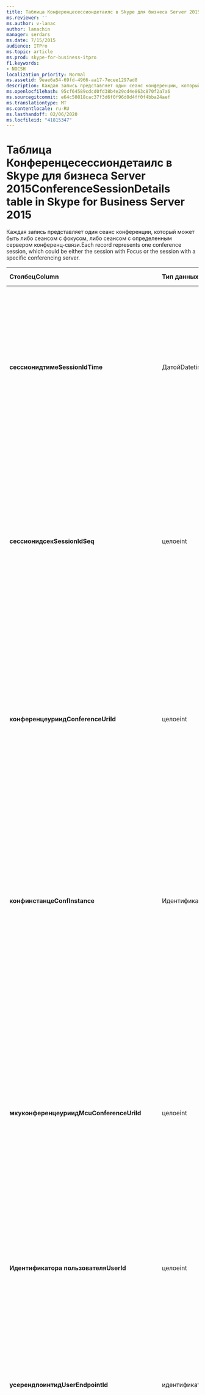 ```yaml
---
title: Таблица Конференцесессиондетаилс в Skype для бизнеса Server 2015
ms.reviewer: ''
ms.author: v-lanac
author: lanachin
manager: serdars
ms.date: 7/15/2015
audience: ITPro
ms.topic: article
ms.prod: skype-for-business-itpro
f1.keywords:
- NOCSH
localization_priority: Normal
ms.assetid: 9eae6a54-69fd-4966-aa17-7ecee1297ad8
description: Каждая запись представляет один сеанс конференции, который может быть либо сеансом с фокусом, либо сеансом с определенным сервером конференц-связи.
ms.openlocfilehash: 95cf64589cdcd0fd38b4e29cd4e863c870f2a7a6
ms.sourcegitcommit: e64c50818cac37f3d6f0f96d0d4ff0f4bba24aef
ms.translationtype: MT
ms.contentlocale: ru-RU
ms.lasthandoff: 02/06/2020
ms.locfileid: "41815347"
---
```

# <a name="conferencesessiondetails-table-in-skype-for-business-server-2015"></a><span data-ttu-id="1bf77-103">Таблица Конференцесессиондетаилс в Skype для бизнеса Server 2015</span><span class="sxs-lookup"><span data-stu-id="1bf77-103">ConferenceSessionDetails table in Skype for Business Server 2015</span></span>
 
<span data-ttu-id="1bf77-104">Каждая запись представляет один сеанс конференции, который может быть либо сеансом с фокусом, либо сеансом с определенным сервером конференц-связи.</span><span class="sxs-lookup"><span data-stu-id="1bf77-104">Each record represents one conference session, which could be either the session with Focus or the session with a specific conferencing server.</span></span>
  
|<span data-ttu-id="1bf77-105">**Столбец**</span><span class="sxs-lookup"><span data-stu-id="1bf77-105">**Column**</span></span>|<span data-ttu-id="1bf77-106">**Тип данных**</span><span class="sxs-lookup"><span data-stu-id="1bf77-106">**Data Type**</span></span>|<span data-ttu-id="1bf77-107">**Ключ/индекс**</span><span class="sxs-lookup"><span data-stu-id="1bf77-107">**Key/Index**</span></span>|<span data-ttu-id="1bf77-108">**Сведения**</span><span class="sxs-lookup"><span data-stu-id="1bf77-108">**Details**</span></span>|
|:-----|:-----|:-----|:-----|
|<span data-ttu-id="1bf77-109">**сессионидтиме**</span><span class="sxs-lookup"><span data-stu-id="1bf77-109">**SessionIdTime**</span></span> <br/> |<span data-ttu-id="1bf77-110">Датой</span><span class="sxs-lookup"><span data-stu-id="1bf77-110">Datetime</span></span>  <br/> |<span data-ttu-id="1bf77-111">Основной, внешний</span><span class="sxs-lookup"><span data-stu-id="1bf77-111">Primary, Foreign</span></span>  <br/> |<span data-ttu-id="1bf77-112">Время запроса сеанса; используется в сочетании с **сессионидсек** для уникальной идентификации сеанса конференц-связи.</span><span class="sxs-lookup"><span data-stu-id="1bf77-112">Time of session request; used in conjunction with **SessionIdSeq** to uniquely identify a conference session.</span></span> <span data-ttu-id="1bf77-113">Дополнительные сведения приведены [в таблице диалоговые окна в Skype для бизнеса Server 2015](dialogs.md) .</span><span class="sxs-lookup"><span data-stu-id="1bf77-113">See the [Dialogs table in Skype for Business Server 2015](dialogs.md) for more information.</span></span> <br/> |
|<span data-ttu-id="1bf77-114">**сессионидсек**</span><span class="sxs-lookup"><span data-stu-id="1bf77-114">**SessionIdSeq**</span></span> <br/> |<span data-ttu-id="1bf77-115">целое</span><span class="sxs-lookup"><span data-stu-id="1bf77-115">int</span></span>  <br/> |<span data-ttu-id="1bf77-116">Основной, внешний</span><span class="sxs-lookup"><span data-stu-id="1bf77-116">Primary, Foreign</span></span>  <br/> |<span data-ttu-id="1bf77-117">ИДЕНТИФИКАЦИОНный номер для идентификации сеанса.</span><span class="sxs-lookup"><span data-stu-id="1bf77-117">ID number to identify the session.</span></span> <span data-ttu-id="1bf77-118">Используется в сочетании с **сессионидтиме** для уникальной идентификации сеанса конференц-связи.</span><span class="sxs-lookup"><span data-stu-id="1bf77-118">Used in conjunction with **SessionIdTime** to uniquely identify a conference session.</span></span> <span data-ttu-id="1bf77-119">Дополнительные сведения приведены [в таблице диалоговые окна в Skype для бизнеса Server 2015](dialogs.md) .</span><span class="sxs-lookup"><span data-stu-id="1bf77-119">See the [Dialogs table in Skype for Business Server 2015](dialogs.md) for more information.</span></span> * <br/> |
|<span data-ttu-id="1bf77-120">**конференцеуриид**</span><span class="sxs-lookup"><span data-stu-id="1bf77-120">**ConferenceUriId**</span></span> <br/> |<span data-ttu-id="1bf77-121">целое</span><span class="sxs-lookup"><span data-stu-id="1bf77-121">int</span></span>  <br/> |<span data-ttu-id="1bf77-122">Другом</span><span class="sxs-lookup"><span data-stu-id="1bf77-122">Foreign</span></span>  <br/> |<span data-ttu-id="1bf77-123">КОД URI конференции Focus, связанный с этим сеансом.</span><span class="sxs-lookup"><span data-stu-id="1bf77-123">Focus conference URI related to this session.</span></span> <span data-ttu-id="1bf77-124">Для получения дополнительных сведений ознакомьтесь с [таблицей конференцеурис в Skype для бизнеса Server 2015](conferenceuris.md) .</span><span class="sxs-lookup"><span data-stu-id="1bf77-124">See the [ConferenceUris table in Skype for Business Server 2015](conferenceuris.md) for more information.</span></span> <span data-ttu-id="1bf77-125">Этот URI является универсальным кодом ресурса конференции на основе фокуса.</span><span class="sxs-lookup"><span data-stu-id="1bf77-125">This URI is a Focus-based conference URI.</span></span> <br/> |
|<span data-ttu-id="1bf77-126">**конфинстанце**</span><span class="sxs-lookup"><span data-stu-id="1bf77-126">**ConfInstance**</span></span> <br/> |<span data-ttu-id="1bf77-127">Идентификатора</span><span class="sxs-lookup"><span data-stu-id="1bf77-127">uniqueIdentifier</span></span>  <br/> ||<span data-ttu-id="1bf77-128">Идентификатор, отличающийся между экземплярами повторяющихся конференций.</span><span class="sxs-lookup"><span data-stu-id="1bf77-128">Identifier that differentiates between instances of recurring conferences.</span></span> <span data-ttu-id="1bf77-129">Каждый экземпляр повторяющейся Конференции имеет один и тот же Конференцеури, но другое значение Конфинстанце.</span><span class="sxs-lookup"><span data-stu-id="1bf77-129">Each recurring conference instance has the same ConferenceURI but a different ConfInstance value.</span></span>  <br/> <span data-ttu-id="1bf77-130">Это поле было введено в Microsoft Lync Server 2013.</span><span class="sxs-lookup"><span data-stu-id="1bf77-130">This field was introduced in Microsoft Lync Server 2013.</span></span>  <br/> |
|<span data-ttu-id="1bf77-131">**мкуконференцеуриид**</span><span class="sxs-lookup"><span data-stu-id="1bf77-131">**McuConferenceUriId**</span></span> <br/> |<span data-ttu-id="1bf77-132">целое</span><span class="sxs-lookup"><span data-stu-id="1bf77-132">int</span></span>  <br/> |<span data-ttu-id="1bf77-133">Другом</span><span class="sxs-lookup"><span data-stu-id="1bf77-133">Foreign</span></span>  <br/> |<span data-ttu-id="1bf77-134">URI конференции сервера конференций, связанный с этим сеансом.</span><span class="sxs-lookup"><span data-stu-id="1bf77-134">Conferencing server conference URI related to this session.</span></span> <span data-ttu-id="1bf77-135">Для получения дополнительных сведений ознакомьтесь с [таблицей конференцеурис в Skype для бизнеса Server 2015](conferenceuris.md) .</span><span class="sxs-lookup"><span data-stu-id="1bf77-135">See the [ConferenceUris table in Skype for Business Server 2015](conferenceuris.md) for more information.</span></span> <span data-ttu-id="1bf77-136">Этот универсальный код ресурса (URI) Конференции на базе сервера конференций.</span><span class="sxs-lookup"><span data-stu-id="1bf77-136">This URI is the conferencing server-based conference URI.</span></span> <span data-ttu-id="1bf77-137">Для сеансов опроса в фокусе этот столбец будет иметь значение null.</span><span class="sxs-lookup"><span data-stu-id="1bf77-137">For Focus conference sessions, this column will be null.</span></span> <br/> |
|<span data-ttu-id="1bf77-138">**Идентификатора пользователя**</span><span class="sxs-lookup"><span data-stu-id="1bf77-138">**UserId**</span></span> <br/> |<span data-ttu-id="1bf77-139">целое</span><span class="sxs-lookup"><span data-stu-id="1bf77-139">int</span></span>  <br/> |<span data-ttu-id="1bf77-140">Другом</span><span class="sxs-lookup"><span data-stu-id="1bf77-140">Foreign</span></span>  <br/> |<span data-ttu-id="1bf77-141">ИДЕНТИФИКАТОР одного пользователя в сеансе Конференции.</span><span class="sxs-lookup"><span data-stu-id="1bf77-141">ID of one user in the conference session.</span></span> <span data-ttu-id="1bf77-142">Дополнительные сведения [можно найти в таблице Users](users.md) .</span><span class="sxs-lookup"><span data-stu-id="1bf77-142">See the [Users table](users.md) for more information.</span></span> <br/> |
|<span data-ttu-id="1bf77-143">**усерендпоинтид**</span><span class="sxs-lookup"><span data-stu-id="1bf77-143">**UserEndpointId**</span></span> <br/> |<span data-ttu-id="1bf77-144">идентификатора</span><span class="sxs-lookup"><span data-stu-id="1bf77-144">uniqueidentifier</span></span>  <br/> ||<span data-ttu-id="1bf77-145">GUID для идентификации экземпляра конечной точки.</span><span class="sxs-lookup"><span data-stu-id="1bf77-145">A GUID to identify the instance of endpoint.</span></span> <span data-ttu-id="1bf77-146">Например, если один пользователь входит в систему на разных компьютерах с одной и той же учетной записью, каждый из них будет иметь другой идентификатор конечной точки.</span><span class="sxs-lookup"><span data-stu-id="1bf77-146">For example, if one user logs on to different machines with the same account, then each machine will have a different endpoint ID.</span></span>  <br/> |
|<span data-ttu-id="1bf77-147">**онбехалфофид**</span><span class="sxs-lookup"><span data-stu-id="1bf77-147">**OnBehalfOfId**</span></span> <br/> |<span data-ttu-id="1bf77-148">целое</span><span class="sxs-lookup"><span data-stu-id="1bf77-148">int</span></span>  <br/> |<span data-ttu-id="1bf77-149">Другом</span><span class="sxs-lookup"><span data-stu-id="1bf77-149">Foreign</span></span>  <br/> |<span data-ttu-id="1bf77-150">Идентификатор пользователя, от имени которого вызывающим абонентом является.</span><span class="sxs-lookup"><span data-stu-id="1bf77-150">Indicates the ID of the user of who the caller is on behalf.</span></span> <span data-ttu-id="1bf77-151">Дополнительные сведения [можно найти в таблице Users](users.md) .</span><span class="sxs-lookup"><span data-stu-id="1bf77-151">See the [Users table](users.md) for more information.</span></span> <br/> |
|<span data-ttu-id="1bf77-152">**реферредбид**</span><span class="sxs-lookup"><span data-stu-id="1bf77-152">**ReferredById**</span></span> <br/> |<span data-ttu-id="1bf77-153">целое</span><span class="sxs-lookup"><span data-stu-id="1bf77-153">int</span></span>  <br/> |<span data-ttu-id="1bf77-154">Другом</span><span class="sxs-lookup"><span data-stu-id="1bf77-154">Foreign</span></span>  <br/> |<span data-ttu-id="1bf77-155">Идентификационный номер пользователя, на который ссылается вызов.</span><span class="sxs-lookup"><span data-stu-id="1bf77-155">ID of the user by who the call is referred.</span></span> <span data-ttu-id="1bf77-156">Дополнительные сведения [можно найти в таблице Users](users.md) .</span><span class="sxs-lookup"><span data-stu-id="1bf77-156">See the [Users table](users.md) for more information.</span></span> <br/> |
|<span data-ttu-id="1bf77-157">**усерклиентверсионид**</span><span class="sxs-lookup"><span data-stu-id="1bf77-157">**UserClientVersionId**</span></span> <br/> |<span data-ttu-id="1bf77-158">целое</span><span class="sxs-lookup"><span data-stu-id="1bf77-158">int</span></span>  <br/> |<span data-ttu-id="1bf77-159">Другом</span><span class="sxs-lookup"><span data-stu-id="1bf77-159">Foreign</span></span>  <br/> |<span data-ttu-id="1bf77-160">Версия клиента, используемая пользователем Конференции.</span><span class="sxs-lookup"><span data-stu-id="1bf77-160">Client version used by the conference user.</span></span> <span data-ttu-id="1bf77-161">Для получения дополнительных сведений ознакомьтесь с [таблицей клиентверсионс в Skype для бизнеса Server 2015](clientversions.md) .</span><span class="sxs-lookup"><span data-stu-id="1bf77-161">See the [ClientVersions table in Skype for Business Server 2015](clientversions.md) for more information.</span></span> <br/> |
|<span data-ttu-id="1bf77-162">**конфклиентверсионид**</span><span class="sxs-lookup"><span data-stu-id="1bf77-162">**ConfClientVersionId**</span></span> <br/> |<span data-ttu-id="1bf77-163">целое</span><span class="sxs-lookup"><span data-stu-id="1bf77-163">int</span></span>  <br/> |<span data-ttu-id="1bf77-164">Другом</span><span class="sxs-lookup"><span data-stu-id="1bf77-164">Foreign</span></span>  <br/> |<span data-ttu-id="1bf77-165">Версия клиента, используемая сервером Конференции.</span><span class="sxs-lookup"><span data-stu-id="1bf77-165">Client version used by the conference server.</span></span> <span data-ttu-id="1bf77-166">Для получения дополнительных сведений ознакомьтесь с [таблицей клиентверсионс в Skype для бизнеса Server 2015](clientversions.md) .</span><span class="sxs-lookup"><span data-stu-id="1bf77-166">See the [ClientVersions table in Skype for Business Server 2015](clientversions.md) for more information.</span></span> <br/> |
|<span data-ttu-id="1bf77-167">**реплацедиалогидтиме**</span><span class="sxs-lookup"><span data-stu-id="1bf77-167">**ReplaceDialogIdTime**</span></span> <br/> |<span data-ttu-id="1bf77-168">datetime</span><span class="sxs-lookup"><span data-stu-id="1bf77-168">datetime</span></span>  <br/> |<span data-ttu-id="1bf77-169">Другом</span><span class="sxs-lookup"><span data-stu-id="1bf77-169">Foreign</span></span>  <br/> |<span data-ttu-id="1bf77-170">ИДЕНТИФИКАЦИОНный номер, определяющий диалоговое окно, которое было заменено текущим сеансом.</span><span class="sxs-lookup"><span data-stu-id="1bf77-170">ID number to identify the dialog which was replaced by current session.</span></span> <span data-ttu-id="1bf77-171">Дополнительные сведения приведены [в таблице диалоговые окна в Skype для бизнеса Server 2015](dialogs.md) .</span><span class="sxs-lookup"><span data-stu-id="1bf77-171">See the [Dialogs table in Skype for Business Server 2015](dialogs.md) for more information.</span></span> <br/> |
|<span data-ttu-id="1bf77-172">**реплацедиалогидсек**</span><span class="sxs-lookup"><span data-stu-id="1bf77-172">**ReplaceDialogIdSeq**</span></span> <br/> |<span data-ttu-id="1bf77-173">целое</span><span class="sxs-lookup"><span data-stu-id="1bf77-173">int</span></span>  <br/> |<span data-ttu-id="1bf77-174">Другом</span><span class="sxs-lookup"><span data-stu-id="1bf77-174">Foreign</span></span>  <br/> |<span data-ttu-id="1bf77-175">ИДЕНТИФИКАЦИОНный номер для идентификации сеанса.</span><span class="sxs-lookup"><span data-stu-id="1bf77-175">ID number to identify the session.</span></span> <span data-ttu-id="1bf77-176">Используется в сочетании с **реплацесдиалогидтиме** для уникальной идентификации сеанса, который заменяется этим сеансом.</span><span class="sxs-lookup"><span data-stu-id="1bf77-176">Used in conjunction with **ReplacesDialogIdTime** to uniquely identify a session that is replaced by this session.</span></span> <span data-ttu-id="1bf77-177">Дополнительные сведения приведены [в таблице диалоговые окна в Skype для бизнеса Server 2015](dialogs.md) .</span><span class="sxs-lookup"><span data-stu-id="1bf77-177">See the [Dialogs table in Skype for Business Server 2015](dialogs.md) for more information.</span></span> <br/> |
|<span data-ttu-id="1bf77-178">**исстартедбиконфсервер**</span><span class="sxs-lookup"><span data-stu-id="1bf77-178">**IsStartedByConfServer**</span></span> <br/> |<span data-ttu-id="1bf77-179">бит</span><span class="sxs-lookup"><span data-stu-id="1bf77-179">bit</span></span>  <br/> ||<span data-ttu-id="1bf77-180">Указывает, был ли сеанс запущен сервером конференц-связи.</span><span class="sxs-lookup"><span data-stu-id="1bf77-180">Indicates if the session started by the conferencing Server.</span></span>  <br/> |
|<span data-ttu-id="1bf77-181">**исендедбиконфсервер**</span><span class="sxs-lookup"><span data-stu-id="1bf77-181">**IsEndedByConfServer**</span></span> <br/> |<span data-ttu-id="1bf77-182">бит</span><span class="sxs-lookup"><span data-stu-id="1bf77-182">bit</span></span>  <br/> ||<span data-ttu-id="1bf77-183">Указывает, завершился ли сеанс сервером конференций.</span><span class="sxs-lookup"><span data-stu-id="1bf77-183">Indicates if the session ended by the conferencing server.</span></span>  <br/> |
|<span data-ttu-id="1bf77-184">**исусеринтернал**</span><span class="sxs-lookup"><span data-stu-id="1bf77-184">**IsUserInternal**</span></span> <br/> |<span data-ttu-id="1bf77-185">бит</span><span class="sxs-lookup"><span data-stu-id="1bf77-185">bit</span></span>  <br/> ||<span data-ttu-id="1bf77-186">Вход пользователя из внутреннего режима или нет.</span><span class="sxs-lookup"><span data-stu-id="1bf77-186">Whether user is logged on from internal or not.</span></span>  <br/> |
|<span data-ttu-id="1bf77-187">**респонсекоде**</span><span class="sxs-lookup"><span data-stu-id="1bf77-187">**ResponseCode**</span></span> <br/> |<span data-ttu-id="1bf77-188">целое</span><span class="sxs-lookup"><span data-stu-id="1bf77-188">int</span></span>  <br/> ||<span data-ttu-id="1bf77-189">Код ответа протокола запуска сеансов (SIP) в приглашение на сеанс.</span><span class="sxs-lookup"><span data-stu-id="1bf77-189">Session Initiation Protocol (SIP) response code to the session invitation.</span></span> <span data-ttu-id="1bf77-190">Это поле обычно заполняется данными, созданными на основе исходного сообщения INVITE в сеансе.</span><span class="sxs-lookup"><span data-stu-id="1bf77-190">This field is typically populated by data generated from the initial INVITE message in the session.</span></span> <span data-ttu-id="1bf77-191">Если сообщение приглашения отсутствует, поле заполняется датой и временем первого соответствующего сообщения SIP (пока, CANCEL, MESSAGE или INFO).</span><span class="sxs-lookup"><span data-stu-id="1bf77-191">If there is no INVITE message then the field is populated with the date and time of the first relevant SIP message (BYE, CANCEL, MESSAGE, or INFO).</span></span>  <br/> |
|<span data-ttu-id="1bf77-192">**диагностиЦид**</span><span class="sxs-lookup"><span data-stu-id="1bf77-192">**DiagnosticId**</span></span> <br/> |<span data-ttu-id="1bf77-193">целое</span><span class="sxs-lookup"><span data-stu-id="1bf77-193">int</span></span>  <br/> ||<span data-ttu-id="1bf77-194">Идентификатор диагностики, полученный в заголовке SIP.</span><span class="sxs-lookup"><span data-stu-id="1bf77-194">Diagnostic ID captured from SIP header.</span></span>  <br/> |
|<span data-ttu-id="1bf77-195">**серверид**</span><span class="sxs-lookup"><span data-stu-id="1bf77-195">**ServerId**</span></span> <br/> |<span data-ttu-id="1bf77-196">целое</span><span class="sxs-lookup"><span data-stu-id="1bf77-196">int</span></span>  <br/> |<span data-ttu-id="1bf77-197">Другом</span><span class="sxs-lookup"><span data-stu-id="1bf77-197">Foreign</span></span>  <br/> |<span data-ttu-id="1bf77-198">Идентификатор сервера переднего плана, используемого для этого сеанса.</span><span class="sxs-lookup"><span data-stu-id="1bf77-198">ID of the front-end server used for this session.</span></span> <span data-ttu-id="1bf77-199">Для получения дополнительных сведений ознакомьтесь с [таблицей Servers](servers.md) .</span><span class="sxs-lookup"><span data-stu-id="1bf77-199">See the [Servers table](servers.md) for more information.</span></span> <br/> |
|<span data-ttu-id="1bf77-200">**пулид**</span><span class="sxs-lookup"><span data-stu-id="1bf77-200">**PoolId**</span></span> <br/> |<span data-ttu-id="1bf77-201">целое</span><span class="sxs-lookup"><span data-stu-id="1bf77-201">int</span></span>  <br/> |<span data-ttu-id="1bf77-202">Другом</span><span class="sxs-lookup"><span data-stu-id="1bf77-202">Foreign</span></span>  <br/> |<span data-ttu-id="1bf77-203">Идентификатор пула, в котором был собран сеанс.</span><span class="sxs-lookup"><span data-stu-id="1bf77-203">ID of the pool in which the session was captured.</span></span> <span data-ttu-id="1bf77-204">Для получения дополнительных сведений ознакомьтесь с [таблицей Pools](pools.md) .</span><span class="sxs-lookup"><span data-stu-id="1bf77-204">See the [Pools table](pools.md) for more information.</span></span> <br/> |
|<span data-ttu-id="1bf77-205">**медиатионсерверид**</span><span class="sxs-lookup"><span data-stu-id="1bf77-205">**MediationServerId**</span></span> <br/> |<span data-ttu-id="1bf77-206">целое</span><span class="sxs-lookup"><span data-stu-id="1bf77-206">int</span></span>  <br/> |<span data-ttu-id="1bf77-207">Другом</span><span class="sxs-lookup"><span data-stu-id="1bf77-207">Foreign</span></span>  <br/> |<span data-ttu-id="1bf77-208">Сервер, на котором используется этот звонок.</span><span class="sxs-lookup"><span data-stu-id="1bf77-208">The Mediation Server the call is using.</span></span> <span data-ttu-id="1bf77-209">Для получения дополнительных сведений ознакомьтесь с [таблицей медиатионсерверс](mediationservers.md) .</span><span class="sxs-lookup"><span data-stu-id="1bf77-209">See the [MediationServers table](mediationservers.md) for more information.</span></span> <br/> |
|<span data-ttu-id="1bf77-210">**гатевайид**</span><span class="sxs-lookup"><span data-stu-id="1bf77-210">**GatewayId**</span></span> <br/> |<span data-ttu-id="1bf77-211">целое</span><span class="sxs-lookup"><span data-stu-id="1bf77-211">int</span></span>  <br/> |<span data-ttu-id="1bf77-212">Другом</span><span class="sxs-lookup"><span data-stu-id="1bf77-212">Foreign</span></span>  <br/> |<span data-ttu-id="1bf77-213">Шлюз, который использует этот звонок.</span><span class="sxs-lookup"><span data-stu-id="1bf77-213">The gateway the call is using.</span></span> <span data-ttu-id="1bf77-214">Более подробную информацию вы увидите [в таблице шлюзов в Skype для бизнеса Server 2015](gateways.md) .</span><span class="sxs-lookup"><span data-stu-id="1bf77-214">See the [Gateways table in Skype for Business Server 2015](gateways.md) for more information.</span></span> <br/> |
|<span data-ttu-id="1bf77-215">**еджесерверид**</span><span class="sxs-lookup"><span data-stu-id="1bf77-215">**EdgeServerId**</span></span> <br/> |<span data-ttu-id="1bf77-216">целое</span><span class="sxs-lookup"><span data-stu-id="1bf77-216">int</span></span>  <br/> |<span data-ttu-id="1bf77-217">Другом</span><span class="sxs-lookup"><span data-stu-id="1bf77-217">Foreign</span></span>  <br/> |<span data-ttu-id="1bf77-218">Пограничный сервер, на котором используется звонок.</span><span class="sxs-lookup"><span data-stu-id="1bf77-218">The Edge Server the call is using.</span></span> <span data-ttu-id="1bf77-219">Для получения дополнительных сведений ознакомьтесь с [таблицей еджесерверс в Skype для бизнеса Server 2015](edgeservers.md) .</span><span class="sxs-lookup"><span data-stu-id="1bf77-219">See the [EdgeServers table in Skype for Business Server 2015](edgeservers.md) for more information.</span></span> <br/> |
|<span data-ttu-id="1bf77-220">**контенттипеид**</span><span class="sxs-lookup"><span data-stu-id="1bf77-220">**ContentTypeId**</span></span> <br/> |<span data-ttu-id="1bf77-221">целое</span><span class="sxs-lookup"><span data-stu-id="1bf77-221">int</span></span>  <br/> |<span data-ttu-id="1bf77-222">Другом</span><span class="sxs-lookup"><span data-stu-id="1bf77-222">Foreign</span></span>  <br/> |<span data-ttu-id="1bf77-223">Тип контента, используемый в сеансе.</span><span class="sxs-lookup"><span data-stu-id="1bf77-223">Content type used in the session.</span></span> <span data-ttu-id="1bf77-224">Для получения дополнительных сведений ознакомьтесь с [таблицей ContentTypes в Skype для бизнеса Server 2015](contenttypes.md) .</span><span class="sxs-lookup"><span data-stu-id="1bf77-224">See the [ContentTypes table in Skype for Business Server 2015](contenttypes.md) for more information.</span></span> <br/> |
|<span data-ttu-id="1bf77-225">**инвитетиме**</span><span class="sxs-lookup"><span data-stu-id="1bf77-225">**InviteTime**</span></span> <br/> |<span data-ttu-id="1bf77-226">datetime</span><span class="sxs-lookup"><span data-stu-id="1bf77-226">datetime</span></span>  <br/> ||<span data-ttu-id="1bf77-227">Время первого запроса приглашения.</span><span class="sxs-lookup"><span data-stu-id="1bf77-227">The time of the first INVITE request.</span></span> <span data-ttu-id="1bf77-228">Это поле обычно заполняется данными, созданными на основе исходного сообщения INVITE в сеансе.</span><span class="sxs-lookup"><span data-stu-id="1bf77-228">This field is typically populated by data generated from the initial INVITE message in the session.</span></span> <span data-ttu-id="1bf77-229">Если сообщение приглашения отсутствует, поле заполняется датой и временем первого соответствующего сообщения SIP (пока, CANCEL, MESSAGE или INFO).</span><span class="sxs-lookup"><span data-stu-id="1bf77-229">If there is no INVITE message then the field is populated with the date and time of the first relevant SIP message (BYE, CANCEL, MESSAGE, or INFO).</span></span>  <br/> |
|<span data-ttu-id="1bf77-230">**респонсетиме**</span><span class="sxs-lookup"><span data-stu-id="1bf77-230">**ResponseTime**</span></span> <br/> |<span data-ttu-id="1bf77-231">datetime</span><span class="sxs-lookup"><span data-stu-id="1bf77-231">datetime</span></span>  <br/> ||<span data-ttu-id="1bf77-232">Время первого ответа SIP.</span><span class="sxs-lookup"><span data-stu-id="1bf77-232">Time of the first SIP RESPONSE.</span></span> <span data-ttu-id="1bf77-233">Это поле обычно заполняется данными, созданными на основе исходного сообщения INVITE в сеансе.</span><span class="sxs-lookup"><span data-stu-id="1bf77-233">This field is typically populated by data generated from the initial INVITE message in the session.</span></span> <span data-ttu-id="1bf77-234">Если сообщение приглашения отсутствует, поле заполняется датой и временем первого соответствующего сообщения SIP (пока, CANCEL, MESSAGE или INFO).</span><span class="sxs-lookup"><span data-stu-id="1bf77-234">If there is no INVITE message then the field is populated with the date and time of the first relevant SIP message (BYE, CANCEL, MESSAGE, or INFO).</span></span>  <br/> |
|<span data-ttu-id="1bf77-235">**сессионендтиме**</span><span class="sxs-lookup"><span data-stu-id="1bf77-235">**SessionEndTime**</span></span> <br/> |<span data-ttu-id="1bf77-236">datetime</span><span class="sxs-lookup"><span data-stu-id="1bf77-236">datetime</span></span>  <br/> ||<span data-ttu-id="1bf77-237">Время завершения сеанса.</span><span class="sxs-lookup"><span data-stu-id="1bf77-237">The time when the session is ended.</span></span>  <br/> |
|<span data-ttu-id="1bf77-238">**уритипеид**</span><span class="sxs-lookup"><span data-stu-id="1bf77-238">**UriTypeId**</span></span> <br/> |<span data-ttu-id="1bf77-239">tinyint</span><span class="sxs-lookup"><span data-stu-id="1bf77-239">tinyint</span></span>  <br/> |<span data-ttu-id="1bf77-240">Другом</span><span class="sxs-lookup"><span data-stu-id="1bf77-240">Foreign</span></span>  <br/> |<span data-ttu-id="1bf77-241">Имеет значение типа URI MCU из [таблицы уритипес](uritypes.md).</span><span class="sxs-lookup"><span data-stu-id="1bf77-241">Contains the MCU URI type value from the [UriTypes table](uritypes.md).</span></span> <span data-ttu-id="1bf77-242">Это поле используется для повышения производительности запроса.</span><span class="sxs-lookup"><span data-stu-id="1bf77-242">This field is used for improving query performance.</span></span>  <br/> <span data-ttu-id="1bf77-243">Это поле было введено в Microsoft Lync Server 2013.</span><span class="sxs-lookup"><span data-stu-id="1bf77-243">This field was introduced in Microsoft Lync Server 2013.</span></span>  <br/> |
|<span data-ttu-id="1bf77-244">**усерфлаг**</span><span class="sxs-lookup"><span data-stu-id="1bf77-244">**UserFlag**</span></span> <br/> |<span data-ttu-id="1bf77-245">smallint</span><span class="sxs-lookup"><span data-stu-id="1bf77-245">smallint</span></span>  <br/> || <span data-ttu-id="1bf77-246">Битовый набор, обозначающий атрибуты пользователя.</span><span class="sxs-lookup"><span data-stu-id="1bf77-246">A bit set that indicates the user attributes.</span></span> <span data-ttu-id="1bf77-247">Следующие определения атрибутов перечислены ниже.</span><span class="sxs-lookup"><span data-stu-id="1bf77-247">The following attribute definitions are listed:</span></span> <br/>  <span data-ttu-id="1bf77-248">Интеграция с настольным телефоном 1</span><span class="sxs-lookup"><span data-stu-id="1bf77-248">Integrated with desktop phone - 1</span></span> <br/> |
|<span data-ttu-id="1bf77-249">**каллфлаг**</span><span class="sxs-lookup"><span data-stu-id="1bf77-249">**CallFlag**</span></span> <br/> |<span data-ttu-id="1bf77-250">smallint</span><span class="sxs-lookup"><span data-stu-id="1bf77-250">smallint</span></span>  <br/> || <span data-ttu-id="1bf77-251">Битовый набор, обозначающий атрибуты вызова.</span><span class="sxs-lookup"><span data-stu-id="1bf77-251">A bit set that indicates the call attributes.</span></span> <span data-ttu-id="1bf77-252">Следующие определения атрибутов перечислены ниже.</span><span class="sxs-lookup"><span data-stu-id="1bf77-252">The following attribute definitions are listed:</span></span> <br/>  <span data-ttu-id="1bf77-253">Сеанс с повторной попыткой 1</span><span class="sxs-lookup"><span data-stu-id="1bf77-253">Retried Session - 1</span></span> <br/> |
|<span data-ttu-id="1bf77-254">**LastModifiedTime**</span><span class="sxs-lookup"><span data-stu-id="1bf77-254">**LastModifiedTime**</span></span> <br/> |<span data-ttu-id="1bf77-255">Датой</span><span class="sxs-lookup"><span data-stu-id="1bf77-255">Datetime</span></span>  <br/> ||<span data-ttu-id="1bf77-256">Для внутреннего использования службой мониторинга.</span><span class="sxs-lookup"><span data-stu-id="1bf77-256">For internal use by the Monitoring service.</span></span>  <br/> <span data-ttu-id="1bf77-257">Это поле было представлено в Skype для бизнеса Server 2015.</span><span class="sxs-lookup"><span data-stu-id="1bf77-257">This field was introduced in Skype for Business Server 2015.</span></span>  <br/> |
   
<span data-ttu-id="1bf77-258">\*Для большинства сеансов для Сессионидсек будет задано значение 1.</span><span class="sxs-lookup"><span data-stu-id="1bf77-258">\* For most sessions, SessionIdSeq will have the value of 1.</span></span> <span data-ttu-id="1bf77-259">Если несколько сеансов начинаются в одно и то же время, Сессионидсек для одного из них будет равен 1, а для другого — 2 и т. д.</span><span class="sxs-lookup"><span data-stu-id="1bf77-259">If multiple sessions start at exactly the same time, the SessionIdSeq for one will be 1, for another will be 2, and so on.</span></span>
  

